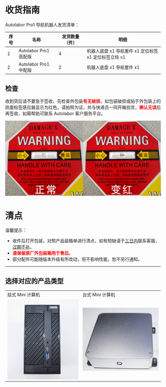 # 收货指南


Autolabor Pro1 导航机器人发货清单：

| 序号 | 名称     | 发货数量（件） | 明细 |
| -------- |  -------- | ---- |---- |
| 1 | Autolabor Pro1 高配版  |   4   | 机器人底盘 x1  导航套件 x1  定位标签 x1  定位标签立柱 x1 |
| 2 | Autolabor Pro1 中配版    |   2   | 机器人底盘 x1 导航套件 x1  |


## 检查

收到货后请不要急于签收，先检查外包装<b style="color:red;">有无破损</b>，如包装破损或贴于外包装上的防震标签感应器显示为红色，请拍照为证，并与快递员一同开箱验货，<b style="color:red;">确认无误</b>后再签收，如需帮助可联系 Autolabor 客户服务平台。

![](imgs/slamSet-label.png)

# 清点

温馨提示：

* 收件后打开包装，对照产品装箱单进行清点，如有短缺请于<u>三日内</u>联系客服，<u>过期不补</u>。
* <b style="color:red;">请保留原厂外包装箱用于售后</b>。
* 部分配件可能随版本升级有所改动，但不影响性能，恕不另行通知。

***

## 选择对应的产品类型

<table>
  <tr>
    <td>挂式 Mini 计算机</td>
    <td>台式 Mini 计算机</td>
  </tr>
  <tr>
    <td><a href="/usedoc/navigationKit2/version_two/user_guide/quick_start/mini_new"><img src="imgs/receipt-0-1.JPG"/></a></td>
    <td><a href="/usedoc/navigationKit2/version_two/user_guide/quick_start/mini_old"><img src="imgs/receipt-0.JPG"/></a></td>
  </tr>
</table>

